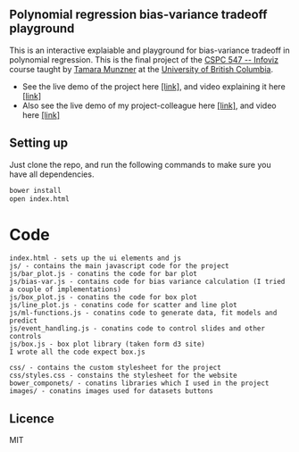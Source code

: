 ## Polynomial regression bias-variance tradeoff playground
This is an interactive explaiable and playground for bias-variance tradeoff in polynomial regression. This is the final project of the [CSPC 547 -- Infoviz](http://www.cs.ubc.ca/~tmm/courses/547-15/) course taught by [Tamara Munzner](https://www.cs.ubc.ca/~tmm/) at the [University of British Columbia](https://www.cs.ubc.ca/).

- See the live demo of the project here [[link]](https://gursimar.github.io/d3-visualizations/bias-var/), and video explaining it here [[link]](https://www.youtube.com/watch?v=CUX5UTdYsQs)
- Also see the live demo of my project-colleague here [[link]](https://halldorbjarni.github.io/knn-viz/), and video here [[link]](https://www.youtube.com/watch?v=C0njr3l3Zs8&feature=youtu.be&hd=1) 

## Setting up
Just clone the repo, and run the following commands to make sure you have all dependencies.

```bash
bower install
open index.html
```

# Code
```
index.html - sets up the ui elements and js
js/ - contains the main javascript code for the project
js/bar_plot.js - conatins the code for bar plot
js/bias-var.js - contains code for bias variance calculation (I tried a couple of implementations)
js/box_plot.js - conatins the code for box plot
js/line_plot.js - conatins code for scatter and line plot
js/ml-functions.js - conatins code to generate data, fit models and predict
js/event_handling.js - conatins code to control slides and other controls
js/box.js - box plot library (taken form d3 site)
I wrote all the code expect box.js

css/ - contains the custom stylesheet for the project
css/styles.css - constains the stylesheet for the website
bower_componets/ - conatins libraries which I used in the project
images/ - conatins images used for datasets buttons

```

## Licence
MIT
